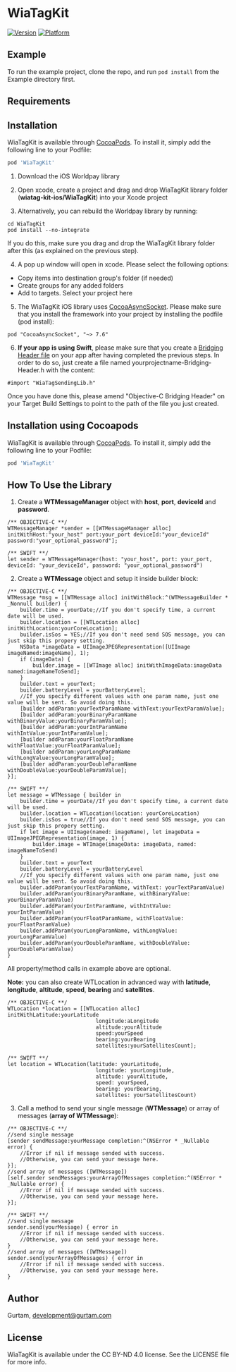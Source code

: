 # WiaTagKit

[![Version](https://img.shields.io/cocoapods/v/WiaTagKit.svg?style=flat)](https://cocoapods.org/pods/WiaTagKit)
[![Platform](https://img.shields.io/cocoapods/p/WiaTagKit.svg?style=flat)](https://cocoapods.org/pods/WiaTagKit)

## Example

To run the example project, clone the repo, and run `pod install` from the Example directory first.

## Requirements

## Installation

WiaTagKit is available through [CocoaPods](https://cocoapods.org). To install
it, simply add the following line to your Podfile:

```ruby
pod 'WiaTagKit'
```

1. Download the iOS Worldpay library

2. Open xcode, create a project and drag and drop WiaTagKit library folder (**wiatag-kit-ios/WiaTagKit**) into your Xcode project

3. Alternatively, you can rebuild the Worldpay library by running:
```
cd WiaTagKit
pod install --no-integrate
```
If you do this, make sure you drag and drop the WiaTagKit library folder after this (as explained on the previous step).

4. A pop up window will open in xcode. Please select the following options:

- Copy items into destination group's folder (if needed)
- Create groups for any added folders
- Add to targets. Select your project here

5. The WiaTagKit iOS library uses [CocoaAsyncSocket](https://github.com/robbiehanson/CocoaAsyncSocket). Please make sure that you install the framework into your project by installing the podfile (pod install):

```
pod "CocoaAsyncSocket", "~> 7.6"
```

6. **If your app is using Swift**, please make sure that you create a [Bridging Header file](https://developer.apple.com/library/ios/documentation/Swift/Conceptual/BuildingCocoaApps/MixandMatch.html) on your app after having completed the previous steps. In order to do so,
just create a file named yourprojectname-Bridging-Header.h with the content:

```
#import "WiaTagSendingLib.h"
```
Once you have done this, please amend "Objective-C Bridging Header" on your Target Build Settings to point to the path of the file you just created.


## Installation using Cocoapods

WiaTagKit is available through [CocoaPods](https://cocoapods.org). To install
it, simply add the following line to your Podfile:

```ruby
pod 'WiaTagKit'
```

How To Use the Library
-------------
1. Create  a **WTMessageManager** object with **host**, **port**, **deviceId** and **password**.

```
/** OBJECTIVE-C **/
WTMessageManager *sender = [[WTMessageManager alloc] initWithHost:"your_host" port:your_port deviceId:"your_deviceId" password:"your_optional_password"];

/** SWIFT **/
let sender = WTMessageManager(host: "your_host", port: your_port, deviceId: "your_deviceId", password: "your_optional_password")

```

2. Create a **WTMessage** object and setup it inside builder block:
```
/** OBJECTIVE-C **/
WTMessage *msg = [[WTMessage alloc] initWithBlock:^(WTMessageBuilder * _Nonnull builder) {
    builder.time = yourDate;//If you don't specify time, a current date will be used.
    builder.location = [[WTLocation alloc] initWithLocation:yourCoreLocation];
    builder.isSos = YES;//If you don't need send SOS message, you can just skip this propery setting.
    NSData *imageData = UIImageJPEGRepresentation([UIImage imageNamed:imageName], 1);
    if (imageData) {
        builder.image = [[WTImage alloc] initWithImageData:imageData named:imageNameToSend];
    }
    builder.text = yourText;
    builder.batteryLevel = yourBatteryLevel;
    //If you specify different values with one param name, just one value will be sent. So avoid doing this. 
    [builder addParam:yourTextParamName withText:yourTextParamValue];
    [builder addParam:yourBinaryParamName withBinaryValue:yourBinaryParamValue];
    [builder addParam:yourIntParamName withIntValue:yourIntParamValue];
    [builder addParam:yourFloatParamName withFloatValue:yourFloatParamValue];
    [builder addParam:yourLongParamName withLongValue:yourLongParamValue];
    [builder addParam:yourDoubleParamName withDoubleValue:yourDoubleParamValue];
}];

/** SWIFT **/
let message = WTMessage { builder in
    builder.time = yourDate//If you don't specify time, a current date will be used.
    builder.location = WTLocation(location: yourCoreLocation)
    builder.isSos = true//If you don't need send SOS message, you can just skip this propery setting.
    if let image = UIImage(named: imageName), let imageData = UIImageJPEGRepresentation(image, 1) {
        builder.image = WTImage(imageData: imageData, named: imageNameToSend)
    }
    builder.text = yourText
    builder.batteryLevel = yourBatteryLevel
    //If you specify different values with one param name, just one value will be sent. So avoid doing this.
    builder.addParam(yourTextParamName, withText: yourTextParamValue)
    builder.addParam(yourBinaryParamName, withBinaryValue: yourBinaryParamValue)
    builder.addParam(yourIntParamName, withIntValue: yourIntParamValue)
    builder.addParam(yourFloatParamName, withFloatValue: yourFloatParamValue)
    builder.addParam(yourLongParamName, withLongValue: yourLongParamValue)
    builder.addParam(yourDoubleParamName, withDoubleValue: yourDoubleParamValue)    
}

```
All property/method calls in example above are optional. 

**Note:** you can also create WTLocation in advanced way with **latitude**, **longitude**, **altitude**, **speed**, **bearing** and **satellites**.

```
/** OBJECTIVE-C **/
WTLocation *location = [[WTLocation alloc] initWithLatitude:yourLatitude 
                            longitude:aLongitude 
                            altitude:yourAltitude 
                            speed:yourSpeed 
                            bearing:yourBearing 
                            satellites:yourSatellitesCount];

/** SWIFT **/
let location = WTLocation(latitude: yourLatitude, 
                            longitude: yourLongitude, 
                            altitude: yourAltitude, 
                            speed: yourSpeed, 
                            bearing: yourBearing, 
                            satellites: yourSatellitesCount)

```

3. Call a method to send your single message (**WTMessage**) or array of messages (**array of WTMessage**):
```
/** OBJECTIVE-C **/
//send single message
[sender sendMessage:yourMessage completion:^(NSError * _Nullable error) {
    //Error if nil if message sended with success.
    //Otherwise, you can send your message here.
}];
//send array of messages ([WTMessage])
[self.sender sendMessages:yourArrayOfMessages completion:^(NSError * _Nullable error) {
    //Error if nil if message sended with success.
    //Otherwise, you can send your message here.
}];

/** SWIFT **/
//send single message
sender.send(yourMessage) { error in
    //Error if nil if message sended with success.
    //Otherwise, you can send your message here.
}
//send array of messages ([WTMessage])
sender.send(yourArrayOfMessages) { error in
    //Error if nil if message sended with success.
    //Otherwise, you can send your message here.
}

```

## Author

Gurtam, development@gurtam.com

## License

WiaTagKit is available under the CC BY-ND 4.0 license. See the LICENSE file for more info.
